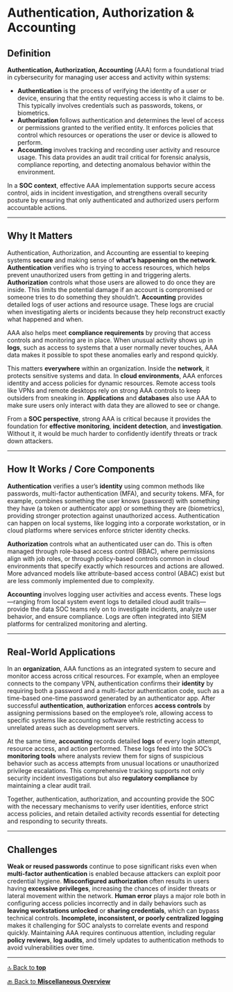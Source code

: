 # Authentication, Authorization & Accounting

## Definition

**Authentication, Authorization, Accounting** (AAA) form a foundational triad in cybersecurity for managing user access and activity within systems:
- **Authentication** is the process of verifying the identity of a user or device, ensuring that the entity requesting access is who it claims to be. This typically involves credentials such as passwords, tokens, or biometrics.
- **Authorization** follows authentication and determines the level of access or permissions granted to the verified entity. It enforces policies that control which resources or operations the user or device is allowed to perform.
- **Accounting** involves tracking and recording user activity and resource usage. This data provides an audit trail critical for forensic analysis, compliance reporting, and detecting anomalous behavior within the environment.

In a **SOC context**, effective AAA implementation supports secure access control, aids in incident investigation, and strengthens overall security posture by ensuring that only authenticated and authorized users perform accountable actions.

---

## Why It Matters

Authentication, Authorization, and Accounting are essential to keeping systems **secure** and making sense of **what’s happening on the network**. **Authentication** verifies who is trying to access resources, which helps prevent unauthorized users from getting in and triggering alerts. **Authorization** controls what those users are allowed to do once they are inside. This limits the potential damage if an account is compromised or someone tries to do something they shouldn’t. **Accounting** provides detailed logs of user actions and resource usage. These logs are crucial when investigating alerts or incidents because they help reconstruct exactly what happened and when.

AAA also helps meet **compliance requirements** by proving that access controls and monitoring are in place. When unusual activity shows up in **logs**, such as access to systems that a user normally never touches, AAA data makes it possible to spot these anomalies early and respond quickly.

This matters **everywhere** within an organization. Inside the **network**, it protects sensitive systems and data. In **cloud environments**, AAA enforces identity and access policies for dynamic resources. Remote access tools like VPNs and remote desktops rely on strong AAA controls to keep outsiders from sneaking in. **Applications** and **databases** also use AAA to make sure users only interact with data they are allowed to see or change.

From a **SOC perspective**, strong AAA is critical because it provides the foundation for **effective monitoring**, **incident detection**, and **investigation**. Without it, it would be much harder to confidently identify threats or track down attackers.

---

## How It Works / Core Components

**Authentication** verifies a user’s **identity** using common methods like passwords, multi-factor authentication (MFA), and security tokens. MFA, for example, combines something the user knows (password) with something they have (a token or authenticator app) or something they are (biometrics), providing stronger protection against unauthorized access. Authentication can happen on local systems, like logging into a corporate workstation, or in cloud platforms where services enforce stricter identity checks.

**Authorization** controls what an authenticated user can do. This is often managed through role-based access control (RBAC), where permissions align with job roles, or through policy-based controls common in cloud environments that specify exactly which resources and actions are allowed. More advanced models like attribute-based access control (ABAC) exist but are less commonly implemented due to complexity.

**Accounting** involves logging user activities and access events. These logs—ranging from local system event logs to detailed cloud audit trails—provide the data SOC teams rely on to investigate incidents, analyze user behavior, and ensure compliance. Logs are often integrated into SIEM platforms for centralized monitoring and alerting.

---

## Real-World Applications

In an **organization**, AAA functions as an integrated system to secure and monitor access across critical resources. For example, when an employee connects to the company VPN, authentication confirms their **identity** by requiring both a password and a multi-factor authentication code, such as a time-based one-time password generated by an authenticator app. After successful **authentication**, **authorization** enforces **access controls** by assigning permissions based on the employee’s role, allowing access to specific systems like accounting software while restricting access to unrelated areas such as development servers.

At the same time, **accounting** records detailed **logs** of every login attempt, resource access, and action performed. These logs feed into the SOC’s **monitoring tools** where analysts review them for signs of suspicious behavior such as access attempts from unusual locations or unauthorized privilege escalations. This comprehensive tracking supports not only security incident investigations but also **regulatory compliance** by maintaining a clear audit trail.

Together, authentication, authorization, and accounting provide the SOC with the necessary mechanisms to verify user identities, enforce strict access policies, and retain detailed activity records essential for detecting and responding to security threats.

---

## Challenges

**Weak or reused passwords** continue to pose significant risks even when **multi-factor authentication** is enabled because attackers can exploit poor credential hygiene. **Misconfigured authorization** often results in users having **excessive privileges**, increasing the chances of insider threats or lateral movement within the network. **Human error** plays a major role both in configuring access policies incorrectly and in daily behaviors such as **leaving workstations unlocked** or **sharing credentials**, which can bypass technical controls. **Incomplete, inconsistent, or poorly centralized logging** makes it challenging for SOC analysts to correlate events and respond quickly. Maintaining AAA requires continuous attention, including regular **policy reviews**, **log audits**, and timely updates to authentication methods to avoid vulnerabilities over time.

---

[🔝 Back to **top**](#authentication-authorization-accounting-aaa)

[🔙 Back to **Miscellaneous Overview**](README.md)
